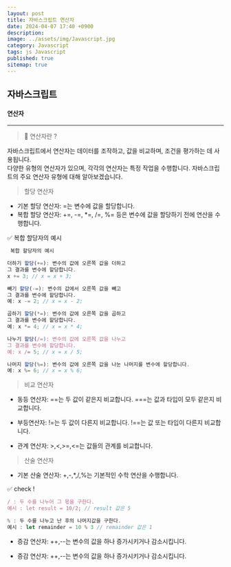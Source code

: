 ```yaml
---
layout: post
title: 자바스크립트 연산자
date: 2024-04-07 17:40 +0900
description: 
image: ../assets/img/Javascript.jpg
category: Javascript
tags: js Javascript
published: true
sitemap: true
---
```

## 자바스크립트



#### 연산자

<hr />

> 🍳 연산자란 ?

자바스크립트에서 연산자는 데이터를 조작하고, 값을 비교하며, 조건을 평가하는 데 사용됩니다.<br>
다양한 유형의 연산자가 있으며, 각각의 연산자는 특정 작업을 수행합니다.
자바스크립트의 주요 연산자 유형에 대해 알아보겠습니다.


> 할당 연산자

* 기본 할당 연산자: =는 변수에 값을 할당합니다.
* 복합 할당 연산자: +=, -=, *=, /=, %= 등은 변수에 값을 할당하기 전에 연산을 수행합니다.


✅ 복합 할당자의 예시
```javascript
 복합 할당자의 예시

더하기 할당(+=): 변수의 값에 오른쪽 값을 더하고
그 결과를 변수에 할당합니다.
x += 3; // x = x + 3;

빼기 할당(-=): 변수의 값에서 오른쪽 값을 빼고
그 결과를 변수에 할당합니다.
예: x -= 2; // x = x - 2;

곱하기 할당(*=): 변수의 값에 오른쪽 값을 곱하고
그 결과를 변수에 할당합니다.
예: x *= 4; // x = x * 4;

나누기 할당(/=): 변수의 값에 오른쪽 값을 나누고
그 결과를 변수에 할당합니다.
예: x /= 5; // x = x / 5;

나머지 할당(%=): 변수의 값에 오른쪽 값을 나눈 나머지를 변수에 할당합니다.
예: x %= 6; // x = x % 6;

```


> 비교 연산자

* 동등 연산자: ==는 두 값이 같은지 비교합니다.
===는 값과 타입이 모두 같은지 비교합니다.

* 부등연산자: !=는 두 값이 다른지 비교합니다.
!==는 값 또는 타입이 다른지 비교합니다.

* 관계 연산자: >,<,>=,<=는 값들의 관계를 비교합니다.


> 산술 연산자

* 기본 산술 연산자: +,-,*,/,%는 기본적인 수학 연산을 수행합니다.

✅ check !
```javascript
/ : 두 수를 나누어 그 몫을 구한다.
예시 : let result = 10/2; // result 값은 5

% : 두 수를 나누고 난 후의 나머지값을 구한다.
예시 : let remainder = 10 % 3 // remainder 값은 1
```

* 증감 연산자: ++,--는 변수의 값을 하나 증가시키거나 감소시킵니다.

* 증감 연산자: ++,--는 변수의 값을 하나 증가시키거나 감소시킵니다.
